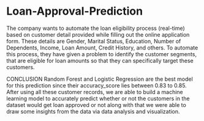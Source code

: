 # Loan-Approval-Prediction
The company wants to automate the loan eligibility process (real-time) based on customer detail provided while filling out the online application form. These details are Gender, Marital Status, Education, Number of Dependents, Income, Loan Amount, Credit History, and others. To automate this process, they have given a problem to identify the customer segments, that are eligible for loan amounts so that they can specifically target these customers.

CONCLUSION
Random Forest and Logistic Regression are the best model for this prediction since their accuracy_score lies between 0.83 to 0.85. After using all these customer records, we are able to build a machine learning model to accurately predict whether or not the customers in the dataset would get loan approved or not along with that we were able to draw some insights from the data via data analysis and visualization.
